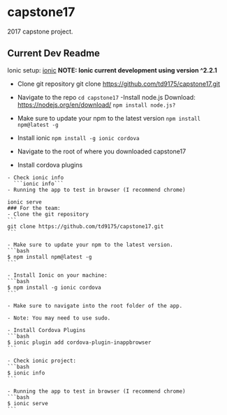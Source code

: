 # capstone17
2017 capstone project.

## Current Dev Readme

Ionic setup: [ionic](http://www.ionicframework.com)
**NOTE: Ionic current development using version ^2.2.1**
- Clone git repository 
git clone https://github.com/td9175/capstone17.git

- Navigate to the repo
```cd capstone17```
-Install node.js 
  Download: https://nodejs.org/en/download/
 ```npm install node.js?```
- Make sure to update your npm to the latest version
```npm install npm@latest -g```
- Install ionic
```npm install -g ionic cordova``` 
- Navigate to the root of where you downloaded capstone17
- Install cordova plugins
``````
- Check ionic info 
  ```ionic info```
- Running the app to test in browser (I recommend chrome)

ionic serve 
### For the team:
- Clone the git repository
```
git clone https://github.com/td9175/capstone17.git
```

- Make sure to update your npm to the latest version.
```bash
$ npm install npm@latest -g
```

- Install Ionic on your machine:
```bash
$ npm install -g ionic cordova
```

- Make sure to navigate into the root folder of the app. 

- Note: You may need to use sudo.

- Install Cordova Plugins
```bash
$ ionic plugin add cordova-plugin-inappbrowser
```

- Check ionic project:
```bash
$ ionic info
```

- Running the app to test in browser (I recommend chrome)
```bash
$ ionic serve
```
